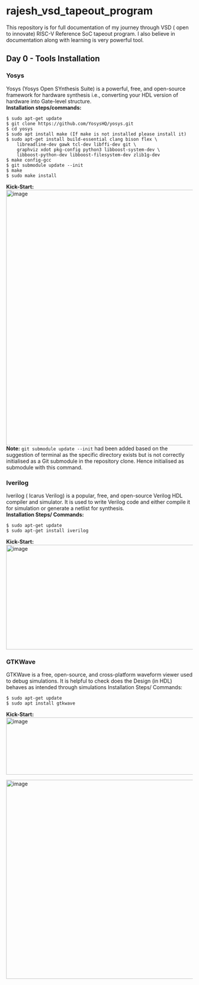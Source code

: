 # rajesh_vsd_tapeout_program
This repository is for full documentation of my journey through VSD ( open to innovate) RISC-V Reference SoC tapeout program. I also believe in documentation along with learning is very powerful tool.  
## Day 0 - Tools Installation  
### Yosys  
Yosys (Yosys Open SYnthesis Suite) is a powerful, free, and open-source framework for hardware synthesis i.e., converting your HDL version of hardware into Gate-level structure.  
**Installation steps/commands:**   
```
$ sudo apt-get update
$ git clone https://github.com/YosysHQ/yosys.git
$ cd yosys 
$ sudo apt install make (If make is not installed please install it) 
$ sudo apt-get install build-essential clang bison flex \
    libreadline-dev gawk tcl-dev libffi-dev git \
    graphviz xdot pkg-config python3 libboost-system-dev \
    libboost-python-dev libboost-filesystem-dev zlib1g-dev
$ make config-gcc
$ git submodule update --init
$ make 
$ sudo make install
```
**Kick-Start:**  
<picture><img width="891" height="688" alt="image" src="https://github.com/user-attachments/assets/562bd37e-4078-453c-9ee0-85493d32a265" />
</picture>  
**Note:** ```git submodule update --init``` had been added based on the suggestion of terminal as the specific directory exists but is not correctly initialised as a Git submodule in the repository clone. Hence initialised as submodule with this command.  
### Iverilog
Iverilog ( Icarus Verilog) is a popular, free, and open-source Verilog HDL compiler and simulator. It is used to write Verilog code and either compile it for simulation or generate a netlist for synthesis.  
**Installation Steps/ Commands:**
```
$ sudo apt-get update
$ sudo apt-get install iverilog
```
**Kick-Start:**  
<picture><img width="891" height="282" alt="image" src="https://github.com/user-attachments/assets/0c55531a-3db4-4562-af46-e816a4bbf2ac" />
</picture>
### GTKWave
GTKWave is a free, open-source, and cross-platform waveform viewer used to debug simulations. It is helpful to check does the Design (in HDL) behaves as intended through simulations
Installation Steps/ Commands:
```
$ sudo apt-get update
$ sudo apt install gtkwave
```
**Kick-Start:**  
<picture><img width="891" height="154" alt="image" src="https://github.com/user-attachments/assets/f78e3acb-168c-4c39-9460-891ccadeac5f" />

</picture>
<picture><img width="868" height="536" alt="image" src="https://github.com/user-attachments/assets/613e5cbb-0e16-47d4-81b2-407b81045f0a" />
</picture>
